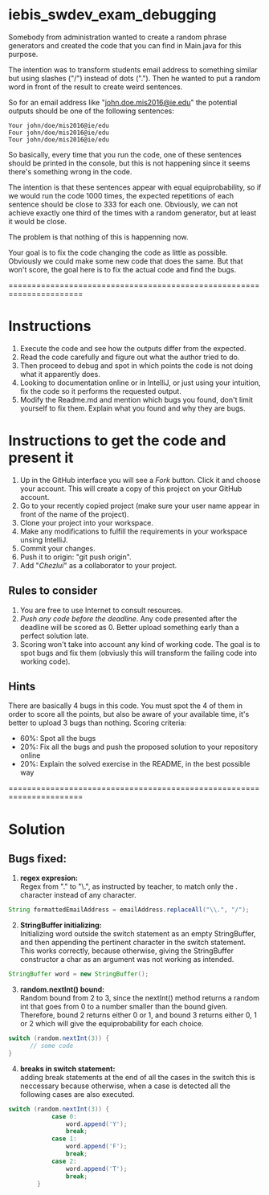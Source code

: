 # iebis_swdev_exam_debugging
Somebody from administration wanted to create a random phrase generators and created the code that you can find in Main.java for this purpose.

The intention was to transform students email address to something similar but using slashes ("/") instead of dots ("."). Then he wanted to put a random word in front of the result to create weird sentences.

So for an email address like "john.doe.mis2016@ie.edu" the potential outputs should be one of the following sentences:

```
Your john/doe/mis2016@ie/edu
Four john/doe/mis2016@ie/edu
Tour john/doe/mis2016@ie/edu
```

So basically, every time that you run the code, one of these sentences should be printed in the console, but this is not happening since it seems there's something wrong in the code.

The intention is that these sentences appear with equal equiprobability, so if we would run the code 1000 times, the expected repetitions of each sentence should be close to 333 for each one. Obviously, we can not achieve exactly one third of the times with a random generator, but at least it would be close.

The problem is that nothing of this is happenning now.

Your goal is to fix the code changing the code as little as possible. Obviously we could make some new code that does the same. But that won't score, the goal here is to fix the actual code and find the bugs.

======================================================================

# Instructions
1. Execute the code and see how the outputs differ from the expected.
2. Read the code carefully and figure out what the author tried to do.
3. Then proceed to debug and spot in which points the code is not doing what it apparently does.
4. Looking to documentation online or in IntelliJ, or just using your intuition, fix the code so it performs the requested output.
5. Modify the Readme.md and mention which bugs you found, don't limit yourself to fix them. Explain what you found and why they are bugs.

# Instructions to get the code and present it
1. Up in the GitHub interface you will see a *Fork* button. Click it and choose your account. This will create a copy of this project on your GitHub account.
2. Go to your recently copied project (make sure your user name appear in front of the name of the project).
3. Clone your project into your workspace.
4. Make any modifications to fulfill the requirements in your workspace unsing IntelliJ.
5. Commit your changes.
6. Push it to origin: "git push origin".
7. Add "*Chezlui*" as a collaborator to your project.

## Rules to consider
1. You are free to use Internet to consult resources.
2. *Push any code before the deadline*. Any code presented after the deadline will be scored as 0. Better upload something early than a perfect solution late.
3. Scoring won't take into account any kind of working code. The goal is to spot bugs and fix them (obviusly this will transform the failing code into working code).

## Hints
There are basically 4 bugs in this code. You must spot the 4 of them in order to score all the points, but also be aware of your available time, it's better to upload 3 bugs than nothing.
Scoring criteria:
- 60%: Spot all the bugs
- 20%: Fix all the bugs and push the proposed solution to your repository online
- 20%: Explain the solved exercise in the README, in the best possible way

======================================================================

# Solution

## Bugs fixed:
1. **regex expresion:**  
Regex from "." to "\\.", as instructed by teacher, to match only the . character instead of any character.
```java
String formattedEmailAddress = emailAddress.replaceAll("\\.", "/");
```
2. **StringBuffer initializing:**  
Initializing word outside the switch statement as an empty StringBuffer, and then appending the pertinent character in the switch statement. This works correctly, because otherwise, giving the StringBuffer constructor a char as an argument was not working as intended.
```java
StringBuffer word = new StringBuffer();
```
3. **random.nextInt() bound:**  
Random bound from 2 to 3, since the nextInt() method returns a random int that goes from 0 to a number smaller than the bound given. Therefore, bound 2 returns either 0 or 1, and bound 3 returns either 0, 1 or 2 which will give the equiprobability for each choice.
```java
switch (random.nextInt(3)) {
      // some code
}
```
4. **breaks in switch statement:**  
adding break statements at the end of all the cases in the switch this is neccessary because otherwise, when a case is detected all the following cases are also executed.
```java
switch (random.nextInt(3)) {
            case 0:
                word.append('Y');
                break;
            case 1:
                word.append('F');
                break;
            case 2:
                word.append('T');
                break;
        }
```

